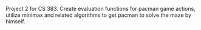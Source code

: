 Project 2 for CS 383. 
Create evaluation functions for pacman game actions, utilize minimax and related algorithms to get pacman to solve the maze by himself. 
